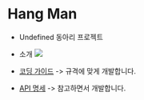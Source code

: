 # Hang Man

- Undefined 동아리 프로젝트

- 소개
  ![](https://scontent-ssn1-1.xx.fbcdn.net/v/t1.15752-9/s2048x2048/102310153_2560456924195138_2950962756523655168_n.png?_nc_cat=108&_nc_sid=b96e70&_nc_ohc=AiNqnJPzLB8AX9PYzvS&_nc_ht=scontent-ssn1-1.xx&oh=15128825f4bfd5fc233c524adbed1d87&oe=5F041495)

- [코딩 가이드](https://www.notion.so/dsmhangman/Android-Hang-man-Guide-997b7b75282d4ef6a68ffad89488b64d)
  -> 규격에 맞게 개발합니다.
- [API 명세](https://www.notion.so/Undefined-HangMan-4930675db7b3424590f278fcd75f970e)
  -> 참고하면서 개발합니다.
